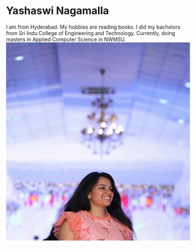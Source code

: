 # Yashaswi Nagamalla
I am from Hyderabad. My hobbies are reading books. I did my bachelors from Sri Indu College of Engineering and Technology. Currently, doing masters in Applied Computer Science in NWMSU.
![Pic](pic.jpeg)